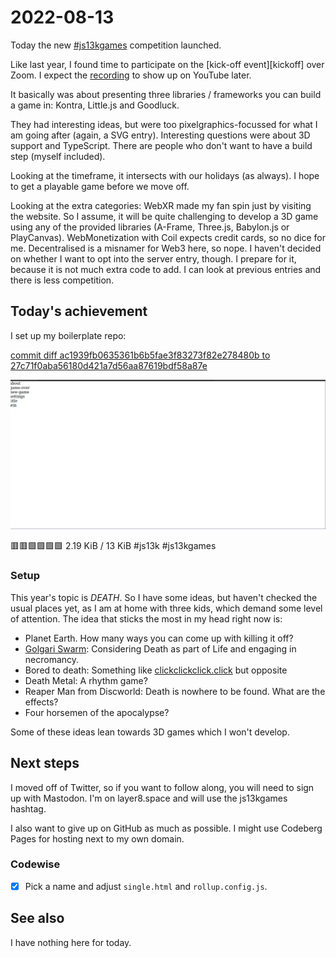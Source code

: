 # 2022-08-13

Today the new [#js13kgames][js13kgames] competition launched.

Like last year, I found time to participate on the [kick-off event][kickoff]
over Zoom. I expect the [recording][youtube] to show up on YouTube later.

It basically was about presenting three libraries / frameworks you can build
a game in: Kontra, Little.js and Goodluck.

They had interesting ideas, but were too pixelgraphics-focussed for what I am
going after (again, a SVG entry). Interesting questions were about 3D support
and TypeScript. There are people who don't want to have a build step (myself
included).

Looking at the timeframe, it intersects with our holidays (as always).
I hope to get a playable game before we move off.

Looking at the extra categories: WebXR made my fan spin just by visiting the
website. So I assume, it will be quite challenging to develop a 3D game using
any of the provided libraries (A-Frame, Three.js, Babylon.js or PlayCanvas).
WebMonetization with Coil expects credit cards, so no dice for me.
Decentralised is a misnamer for Web3 here, so nope. I haven't decided on
whether I want to opt into the server entry, though. I prepare for it, because
it is not much extra code to add. I can look at previous entries and there is
less competition.

## Today's achievement

I set up my boilerplate repo:

[commit diff ac1939fb0635361b6b5fae3f83273f82e278480b to 27c71f0aba56180d421a7d56aa87619bdf58a87e][diff]

![screenshot from 2022-08-13][screenshot]

🟥🟥🟩🟩🟩🟩 2.19 KiB / 13 KiB #js13k #js13kgames

### Setup

This year's topic is _DEATH_. So I have some ideas, but haven't checked the
usual places yet, as I am at home with three kids, which demand some level of
attention. The idea that sticks the most in my head right now is:

- Planet Earth. How many ways you can come up with killing it off?
- [Golgari Swarm][golgari]: Considering Death as part of Life and engaging in
  necromancy.
- Bored to death: Something like [clickclickclick.click][click] but opposite
- Death Metal: A rhythm game?
- Reaper Man from Discworld: Death is nowhere to be found. What are the effects?
- Four horsemen of the apocalypse?

Some of these ideas lean towards 3D games which I won't develop.

## Next steps

I moved off of Twitter, so if you want to follow along, you will need to sign
up with Mastodon. I'm on layer8.space and will use the js13kgames hashtag.

I also want to give up on GitHub as much as possible. I might use
Codeberg Pages for hosting next to my own domain.

### Codewise

- [x] Pick a name and adjust `single.html` and `rollup.config.js`.

## See also

I have nothing here for today.

[click]: https://clickclickclick.click/
[diff]: https://jaenis.ch/hobbies/coding/repos/ryuno-ki/js13kgames-2022/compare/ac1939fb0635361b6b5fae3f83273f82e278480b...27c71f0aba56180d421a7d56aa87619bdf58a87e
[golgari]: https://mtg.fandom.com/wiki/Golgari_Swarm
[js13kgames]: https://nitter.net/search?q=%23js13kgames
[screenshot]: ./2022-08-13.png
[youtube]: https://invidious.namazso.eu/channel/UC5hWagb-KisWyNgVmzs4AwQ
